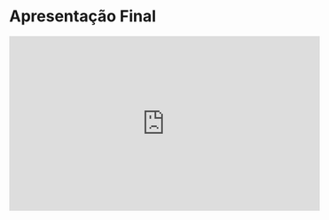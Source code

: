# Apresentação Final

<iframe width="560" height="315" src="https://www.youtube.com/embed/4MVhOQjMl6k" title="YouTube video player" frameborder="0" allow="accelerometer; autoplay; clipboard-write; encrypted-media; gyroscope; picture-in-picture" allowfullscreen></iframe>